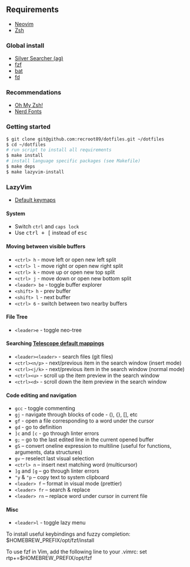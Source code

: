 ## Requirements

* [Neovim](https://github.com/neovim/neovim/wiki/Installing-Neovim)
* [Zsh](https://wiki.archlinux.org/title/zsh)

### Global install

* [Silver Searcher (ag)](https://github.com/ggreer/the_silver_searcher)
* [fzf](https://github.com/junegunn/fzf)
* [bat](https://github.com/sharkdp/bat)
* [fd](https://github.com/sharkdp/fd)

### Recommendations

* [Oh My Zsh!](https://github.com/ohmyzsh/ohmyzsh)
* [Nerd Fonts](https://www.nerdfonts.com/)

### Getting started

```sh
$ git clone git@github.com:recroot89/dotfiles.git ~/dotfiles
$ cd ~/dotfiles
# run script to install all requirements
$ make install
# install language specific packages (see Makefile)
$ make deps
$ make lazyvim-install
```

### LazyVim

* [Default keymaps](https://www.lazyvim.org/keymaps)


#### System

* Switch `ctrl` and `caps lock`
* Use <kbd>ctrl + [</kbd> instead of <kbd>esc</kdb>

#### Moving between visible buffers

* `<ctrl> h` - move left or open new left split
* `<ctrl> l` - move right or open new right split
* `<ctrl> k` - move up or open new top split
* `<ctrl> j` - move down or open new bottom split
* `<leader> be` - toggle buffer explorer
* `<shift> h` - prev buffer
* `<shift> l` - next buffer
* `<ctrl> 6` - switch between two nearby buffers

#### File Tree

* `<leader>e` - toggle neo-tree

#### Searching [Telescope default mappings](https://github.com/nvim-telescope/telescope.nvim?tab=readme-ov-file#default-mappings)

* `<leader><leader>` - search files (git files)
* `<ctrl><n/p>` - next/previous item in the search window (insert mode)
* `<ctrl><j/k>` - next/previous item in the search window (normal mode)
* `<ctrl><u>` - scroll up the item preview in the search window
* `<ctrl><d>` - scroll down the item preview in the search window

#### Code editing and navigation

* `gcc` - toggle commenting
* `gj` - navigate through blocks of code - (), {}, [], etс
* `gf` - open a file corresponding to a word under the cursor
* `gd` - go to definition
* `]с` and `[с` - go through linter errors
* `g;` – go to the last edited line in the current opened buffer
* `gS` – convert oneline expression to multiline (useful for functions, arguments, data structures)
* `gv` – reselect last visual selection
* `<ctrl> n` – insert next matching word (multicursor)
* `]g` and `[g` – go through linter errors
* `"y` & `"p` – copy text to system clipboard
* `<leader> f` – format in visual mode (prettier)
* `<leader> fr` – search & replace
* `<leader> rn` – replace word under cursor in current file

#### Misc
* `<leader>l` - toggle lazy menu

To install useful keybindings and fuzzy completion:
    $HOMEBREW_PREFIX/opt/fzf/install

To use fzf in Vim, add the following line to your .vimrc:
    set rtp+=$HOMEBREW_PREFIX/opt/fzf
